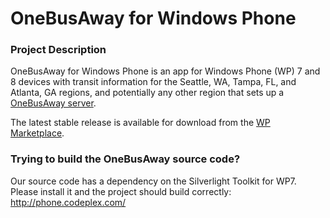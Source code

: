 OneBusAway for Windows Phone
========================

### Project Description
OneBusAway for Windows Phone is an app for Windows Phone (WP) 7 and 8 devices with transit information for the Seattle, WA, Tampa, FL, and Atlanta, GA regions, and potentially any other region that sets up a [OneBusAway server](http://onebusaway.org/).

The latest stable release is available for download from the [WP Marketplace](http://www.windowsphone.com/en-us/store/app/onebusaway/30dcbcc4-e3d0-df11-9eae-00237de2db9e?type=phoneapp&id=30dcbcc4-e3d0-df11-9eae-00237de2db9e&source=onebusawaysite).

### Trying to build the OneBusAway source code? 

Our source code has a dependency on the Silverlight Toolkit for WP7. Please install it and the project should build correctly: http://phone.codeplex.com/
